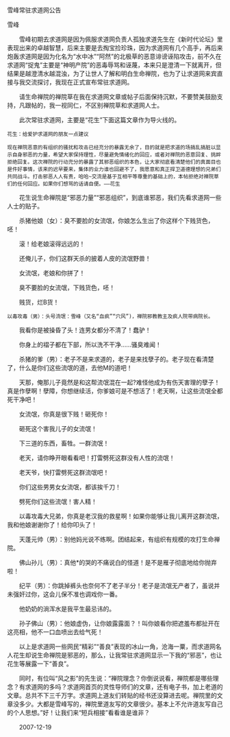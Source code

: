 雪峰常驻求道网公告

雪峰


　　雪峰初期去求道网是因为佩服求道网负责人孤独求道先生在《新时代论坛》里表现出来的卓越智慧，后来主要是去掏宝捡珍珠，因为求道网有几个高手，再后来炮轰求道网是因为化名为“水中冰”“阿然”的北极草的恶意诽谤诬陷攻击，前不久在求道网“捉鬼”主要是“神明产院”的恶毒辱骂和诬蔑，本来只是澄清一下就离开，但结果是越澄清水越混浊，为了让世人了解和明白生命禅院，也为了让求道网来宾直接与我交流探讨，我现在正式宣布常驻求道网。

　　请生命禅院的禅院草在我在求道网文章或帖子后面保持沉默，不要赞美鼓励支持，凡跟帖的，我一视同仁，不区别禅院草和求道网人士。

　　此次常驻求道网，主要是“花生”下面这篇文章作为导火线的。

    花生：给爱护求道网的朋友一点建议

    现在禅院恶意的有组织的骚扰和攻击已经充分的暴露无余了，目的就是把求道的场搞乱搞脏以显示自身邪恶的力量，希望大家保持理性，尽量避免情绪化的回应，或者对禅院的恶意回复、挑衅拒绝回复。这次禅院的行动充分的暴露了其邪恶组织的本色，让大家彻底看清楚他们的真面目也是件好事情，该来的迟早要来，集体的业力谁也回避不了，我愿意和真正捍卫道德理想的兄弟们共同战斗。打击邪恶人人有责，哈哈~交流是基于互相平等尊重的基础上的，本帖拒绝对禅院草们的任何回应。如果你们想骂的话请自便。——花生

　　花生说生命禅院是“邪恶力量”“邪恶组织”，到底谁邪恶，我们先看求道网一些人士的贴子。

　　杀猪他娘（女）：臭不要脸的女流氓，你娘怎么生出了你这样个下贱货色，呸！

　　滚！给老娘滚得远远的！

　　还俺儿子，你们这群天杀的披着人皮的流氓野兽！

　　女流氓，老娘和你拼了！

　　臭不要脸的女流氓，下贱货色，呸！

　　贱货，烂B货！

    以毒攻毒（男）：头号流氓：雪峰（又名“血疯”“穴风”)，禅院邪教教主及疯人院带病院长。

　　我看你是被操昏了头！连男女都分不清了！蠢驴！

　　你身上的褶子都在下部，所以洗不干净……骚臭难闻！

　　杀猪的爹（男）：老子不是来求道的，老子是来找孽子的。老子现在看清楚了，什么是你们这些流氓的道，去他M的道吧！

　　天那，俺那儿子竟然是和这帮流氓混在一起?难怪他成为有伤天害理的孽子！真是作孽啊！孽障，你想继续活，你爹娘可是不想活了！老天啊，让这些流氓全都死干净吧！

　　女流氓，你真是很下贱！砸死你！

　　砸死这个害我儿子的女流氓！

　　下三道的东西，畜牲。一群流氓！

　　老天，请你睁开眼看看吧！打雷劈死这群没有人性的流氓！

　　老天爷，快打雷劈死这群流氓吧！

　　你们这些男男女女流氓，都该挨千刀！

　　劈死你们这些流氓！害人精！

　　以毒攻毒大兄弟，你真是老汉我的救星啊！如果你能够让我儿离开这群流氓，我和他娘谢谢你了！给你叩头了！

　　天蓬元帅（男）：别他妈光说不练啊。团结起来，有组织有规模的攻打生命禅院。

　　佛山孙儿（男）：真他*的哭的不痛说白的怪道！是不是雁子彻底地给你抛弃啦！

　　纪平（男）：你跳掉裤头也奈何不了老子半分！老子是流氓无产者了，虽说并未强奸过你，这会儿保不准也调戏你一番。

　　他奶奶的淌浑水是我平生最忌讳的。

　　孙子佛山（男）：他娘虚伪，让你娘露露面？！叫你娘看你把遮羞布都扯开在这亮相，他不一口血喷出去给气死！

　　以上是求道网一些网民“精彩”“善良”表现的冰山一角，沧海一粟，而求道网名人花生却说生命禅院是邪恶的，那么，让我常驻求道网显示一下我的“邪恶”，也让花生等展露一下“善良”。

　　同时，有位叫“风之影”的先生说：“禅院理念？你倒说说看，禅院都是哪些理念？有求道网的多吗？求道网首页的灵性导师们的文章，还有电子书，加上老道的文章。总共不下三千万字。求道网上道友们转贴的经书还没算进去呢。禅院里的文章没多少。大都是雪峰写的，禅院里道友写的文章很少。基本上不允许道友写自己的个人思想。”好！让我们来“短兵相接”看看谁是谁非？

　　2007-12-19



